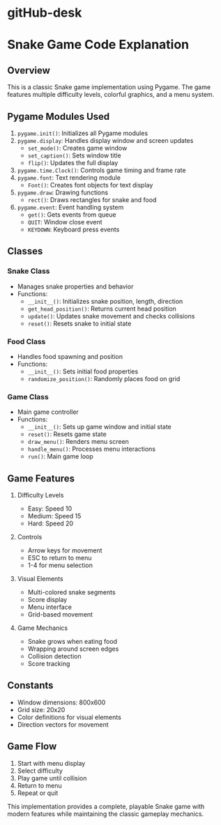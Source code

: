 # gitHub-desk
 # Snake Game Code Explanation

## Overview
This is a classic Snake game implementation using Pygame. The game features multiple difficulty levels, colorful graphics, and a menu system.

## Pygame Modules Used

1. `pygame.init()`: Initializes all Pygame modules
2. `pygame.display`: Handles display window and screen updates
   - `set_mode()`: Creates game window
   - `set_caption()`: Sets window title
   - `flip()`: Updates the full display
3. `pygame.time.Clock()`: Controls game timing and frame rate
4. `pygame.font`: Text rendering module
   - `Font()`: Creates font objects for text display
5. `pygame.draw`: Drawing functions
   - `rect()`: Draws rectangles for snake and food
6. `pygame.event`: Event handling system
   - `get()`: Gets events from queue
   - `QUIT`: Window close event
   - `KEYDOWN`: Keyboard press events

## Classes

### Snake Class
- Manages snake properties and behavior
- Functions:
  - `__init__()`: Initializes snake position, length, direction
  - `get_head_position()`: Returns current head position
  - `update()`: Updates snake movement and checks collisions
  - `reset()`: Resets snake to initial state

### Food Class
- Handles food spawning and position
- Functions:
  - `__init__()`: Sets initial food properties
  - `randomize_position()`: Randomly places food on grid

### Game Class
- Main game controller
- Functions:
  - `__init__()`: Sets up game window and initial state
  - `reset()`: Resets game state
  - `draw_menu()`: Renders menu screen
  - `handle_menu()`: Processes menu interactions
  - `run()`: Main game loop

## Game Features

1. Difficulty Levels
   - Easy: Speed 10
   - Medium: Speed 15
   - Hard: Speed 20

2. Controls
   - Arrow keys for movement
   - ESC to return to menu
   - 1-4 for menu selection

3. Visual Elements
   - Multi-colored snake segments
   - Score display
   - Menu interface
   - Grid-based movement

4. Game Mechanics
   - Snake grows when eating food
   - Wrapping around screen edges
   - Collision detection
   - Score tracking

## Constants
- Window dimensions: 800x600
- Grid size: 20x20
- Color definitions for visual elements
- Direction vectors for movement

## Game Flow
1. Start with menu display
2. Select difficulty
3. Play game until collision
4. Return to menu
5. Repeat or quit

This implementation provides a complete, playable Snake game with modern features while maintaining the classic gameplay mechanics.

